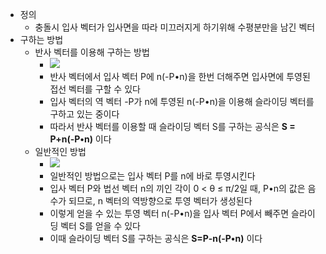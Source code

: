 - 정의
    - 충돌시 입사 벡터가 입사면을 따라 미끄러지게 하기위해 수평분만을 남긴 벡터
- 구하는 방법
    - 반사 벡터를 이용해 구하는 방법
        - ![](https://blog.kakaocdn.net/dn/buRZUH/btsuRDOBDyp/ohjhuf4a9hPvoUkGPaErwK/img.png)
        - 반사 벡터에서 입사 벡터 P에 n(-P•n)을 한번 더해주면 입사면에 투영된 접선 벡터를 구할 수 있다
        - 입사 벡터의 역 벡터 -P가 n에 투영된 n(-P•n)을 이용해 슬라이딩 벡터를 구하고 있는 중이다
        - 따라서 반사 벡터를 이용할 때 슬라이딩 벡터 S를 구하는 공식은 **S = P+n(-P•n)** 이다
    - 일반적인 방법
        - ![](https://blog.kakaocdn.net/dn/ljmcp/btsuZSEnaNX/U5QgvXGZshLIKLQD2mdKWk/img.png)
        - 일반적인 방법으로는 입사 벡터 P를 n에 바로 투영시킨다
        - 입사 벡터 P와 법선 벡터 n의 끼인 각이 0 < θ ≤ π/2일 때, P•n의 값은 음수가 되므로, n 벡터의 역방향으로 투영 벡터가 생성된다
        - 이렇게 얻을 수 있는 투영 벡터 n(-P•n)을 입사 벡터 P에서 빼주면 슬라이딩 벡터 S를 얻을 수 있다
        - 이때 슬라이딩 벡터 S를 구하는 공식은 **S=P-n(-P•n)** 이다
